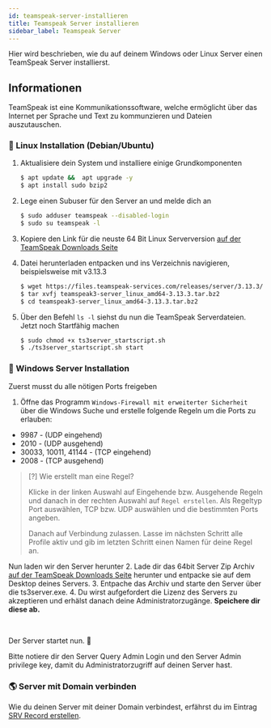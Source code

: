 ```yaml
---
id: teamspeak-server-installieren
title: Teamspeak Server installieren
sidebar_label: Teamspeak Server
---
```

Hier wird beschrieben, wie du auf deinem Windows oder Linux Server einen TeamSpeak Server installierst.

## Informationen
TeamSpeak ist eine Kommunikationssoftware, welche ermöglicht über das Internet per Sprache und Text zu kommunzieren und Dateien auszutauschen.


### 🐧 Linux Installation (Debian/Ubuntu)
1. Aktualisiere dein System und installiere einige Grundkomponenten

    ```sh
    $ apt update &&  apt upgrade -y
    $ apt install sudo bzip2
    ```
2. Lege einen Subuser für den Server an und melde dich an

    ```sh
    $ sudo adduser teamspeak --disabled-login
    $ sudo su teamspeak -l
    ```
3. Kopiere den Link für die neuste 64 Bit Linux Serverversion [auf der TeamSpeak Downloads Seite](https://www.teamspeak.com/en/downloads/#server)
4. Datei herunterladen entpacken und ins Verzeichnis navigieren, beispielsweise mit v3.13.3
    ```sh
   $ wget https://files.teamspeak-services.com/releases/server/3.13.3/teamspeak3-server_linux_amd64-3.13.3.tar.bz2
   $ tar xvfj teamspeak3-server_linux_amd64-3.13.3.tar.bz2
   $ cd teamspeak3-server_linux_amd64-3.13.3.tar.bz2
    ```
5. Über den Befehl `ls -l` siehst du nun die TeamSpeak Serverdateien. Jetzt noch Startfähig machen
   ```sh
   $ sudo chmod +x ts3server_startscript.sh
   $ ./ts3server_startscript.sh start
   ```

### 🐧 Windows Server Installation
Zuerst musst du alle nötigen Ports freigeben
1. Öffne das Programm `Windows-Firewall mit erweiterter Sicherheit` über die Windows Suche und erstelle folgende Regeln um die Ports zu erlauben:
- 9987 - (UDP eingehend)
- 2010 - (UDP ausgehend)
- 30033, 10011, 41144 - (TCP eingehend)
- 2008 - (TCP ausgehend)

> [?] Wie erstellt man eine Regel?
>
>Klicke in der linken Auswahl auf Eingehende bzw. Ausgehende Regeln und danach in der rechten Auswahl auf `Regel erstellen`. Als Regeltyp Port auswählen, TCP bzw. UDP auswählen und die bestimmten Ports angeben.
>
>Danach auf Verbindung zulassen. Lasse im nächsten Schritt alle Profile aktiv und gib im letzten Schritt einen Namen für deine Regel an.

Nun laden wir den Server herunter
2. Lade dir das 64bit Server Zip Archiv [auf der TeamSpeak Downloads Seite](https://www.teamspeak.com/en/downloads/#server) herunter und entpacke sie auf dem Desktop deines Servers.
3. Entpache das Archiv und starte den Server über die ts3server.exe. 
4. Du wirst aufgefordert die Lizenz des Servers zu akzeptieren und erhälst danach deine Administratorzugänge. **Speichere dir diese ab.**

<br>

Der Server startet nun. 🎉

Bitte notiere dir den Server Query Admin Login und den Server Admin privilege key, damit du Administratorzugriff auf deinen Server hast.

### 🌎 Server mit Domain verbinden

Wie du deinen Server mit deiner Domain verbindest, erfährst du im Eintrag [SRV Record erstellen](srv-record-erstellen#-anlegen-von-srv-records-für-fivem).